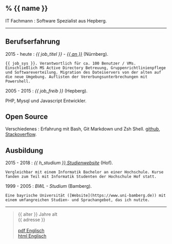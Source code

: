 % {{ name }}
----

 IT Fachmann
:   Software Spezialist aus Hepberg.

---------------------------------

Berufserfahrung
--------------------

2015 - heute
:   *{{ job_titel }} -  [{{ an }}](http://www.abdnb.bayern.de/)*
    (Nürnberg).

    {{ job_sys }}. Verantwortlich für ca. 100 Benutzer / VMs. Einschließlich MS Active Directory Betreuung, Gruppenrichtlinienpflege und Softwareverteilung. Migration des Dateiservers von der alten auf die neue Umgebung. Auflisten der Vererbungsunterbrechungen mit Powershell.

2005 - 2015
:   *{{ job_freib }}*
    (Hepberg).

   PHP, Mysql und Javascript Entwickler.

Open Source
--------------------
Verschiedenes
:   Erfahrung mit Bash, Git Markdown und Zsh Shell.
    [github](https://github.com/tik9),
    [Stackoverflow](https://stackoverflow.com/users/1705829/timo).

Ausbildung
----------

2015 - 2018
:   *{{ h_studium }},[Studienwebsite](https://www.verwaltungsinformatiker.de)*
    (Hof).

    Vergleichbar mit einem Informatik Bachelor an einer Hochschule. Kurse fanden zum Teil mit Informatik Studenten der Hochschule Hof statt.

1999 - 2005
:   *BWL - Studium* (Bamberg).

    Eine bayrische Universität ([Website](https://www.uni-bamberg.de)) mit einem umfangreichen Studien- und Sprachangebot, das ich nutzte.

----

> {{ alter }} Jahre alt\
> {{ adresse }}\
> \
> [pdf Englisch](https://tik9.github.io/cv/output/cv_en.pdf)   
> [html Englisch](https://tik9.github.io/cv/output/cv_en.html)